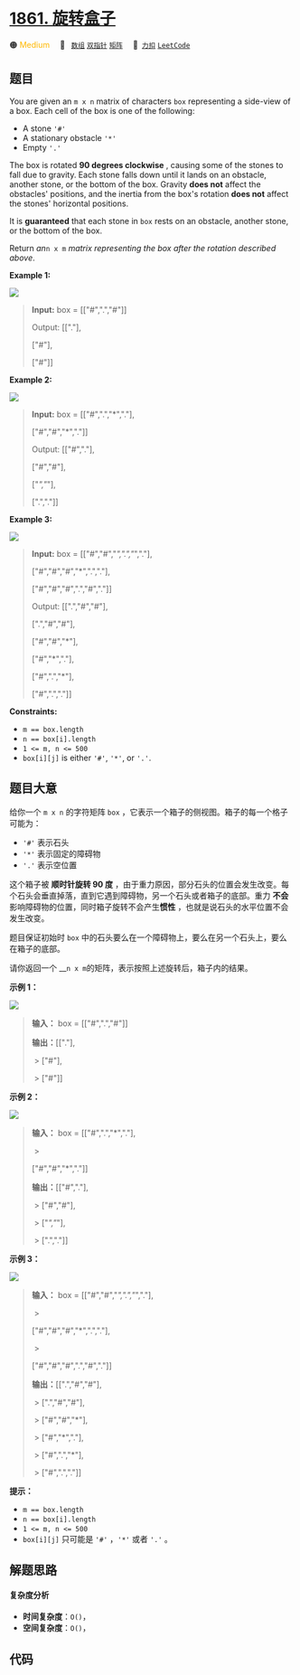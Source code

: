 # [1861. 旋转盒子](https://2xiao.github.io/leetcode-js/problem/1861.html)

🟠 <font color=#ffb800>Medium</font>&emsp; 🔖&ensp; [`数组`](/tag/array.md) [`双指针`](/tag/two-pointers.md) [`矩阵`](/tag/matrix.md)&emsp; 🔗&ensp;[`力扣`](https://leetcode.cn/problems/rotating-the-box) [`LeetCode`](https://leetcode.com/problems/rotating-the-box)

## 题目

You are given an `m x n` matrix of characters `box` representing a side-view
of a box. Each cell of the box is one of the following:

  * A stone `'#'`
  * A stationary obstacle `'*'`
  * Empty `'.'`

The box is rotated **90 degrees clockwise** , causing some of the stones to
fall due to gravity. Each stone falls down until it lands on an obstacle,
another stone, or the bottom of the box. Gravity **does not** affect the
obstacles' positions, and the inertia from the box's rotation **does not**
affect the stones' horizontal positions.

It is **guaranteed** that each stone in `box` rests on an obstacle, another
stone, or the bottom of the box.

Return _an_`n x m` _matrix representing the box after the rotation described
above_.



**Example 1:**

![](https://assets.leetcode.com/uploads/2021/04/08/rotatingtheboxleetcodewithstones.png)

> 
> 
> 
> 
> 
> **Input:** box = [["#",".","#"]]
> 
> Output: [["."],
> 
> > 
> > 
>  ["#"],
> 
> > 
> > 
>  ["#"]]

**Example 2:**

![](https://assets.leetcode.com/uploads/2021/04/08/rotatingtheboxleetcode2withstones.png)

> 
> 
> 
> 
> 
> **Input:** box = [["#",".","*","."],
> 
> > 
> > 
> > 
>   ["#","#","*","."]]
> 
> Output: [["#","."],
> 
> > 
> > 
>  ["#","#"],
> 
> > 
> > 
>  ["*","*"],
> 
> > 
> > 
>  [".","."]]

**Example 3:**

![](https://assets.leetcode.com/uploads/2021/04/08/rotatingtheboxleetcode3withstone.png)

> 
> 
> 
> 
> 
> **Input:** box = [["#","#","*",".","*","."],
> 
> > 
> > 
> > 
>   ["#","#","#","*",".","."],
> 
> > 
> > 
> > 
>   ["#","#","#",".","#","."]]
> 
> Output: [[".","#","#"],
> 
> > 
> > 
>  [".","#","#"],
> 
> > 
> > 
>  ["#","#","*"],
> 
> > 
> > 
>  ["#","*","."],
> 
> > 
> > 
>  ["#",".","*"],
> 
> > 
> > 
>  ["#",".","."]]

**Constraints:**

  * `m == box.length`
  * `n == box[i].length`
  * `1 <= m, n <= 500`
  * `box[i][j]` is either `'#'`, `'*'`, or `'.'`.


## 题目大意

给你一个 `m x n` 的字符矩阵 `box` ，它表示一个箱子的侧视图。箱子的每一个格子可能为：

  * `'#'` 表示石头
  * `'*'` 表示固定的障碍物
  * `'.'` 表示空位置

这个箱子被 **顺时针旋转 90 度** ，由于重力原因，部分石头的位置会发生改变。每个石头会垂直掉落，直到它遇到障碍物，另一个石头或者箱子的底部。重力
**不会** 影响障碍物的位置，同时箱子旋转不会产生**惯性** ，也就是说石头的水平位置不会发生改变。

题目保证初始时 `box` 中的石头要么在一个障碍物上，要么在另一个石头上，要么在箱子的底部。

请你返回一个 __`n x m`的矩阵，表示按照上述旋转后，箱子内的结果。

**示例 1：**

![](https://assets.leetcode.com/uploads/2021/04/08/rotatingtheboxleetcodewithstones.png)

> 
> 
> 
> 
> 
> **输入：** box = [["#",".","#"]]
> 
> **输出：**[["."],
> 
>  > 
>  ["#"],
> 
>  > 
>  ["#"]]
> 
> 

**示例 2：**

![](https://assets.leetcode.com/uploads/2021/04/08/rotatingtheboxleetcode2withstones.png)

> 
> 
> 
> 
> 
> **输入：** box = [["#",".","*","."],
> 
>  > 
> > 
>    ["#","#","*","."]]
> 
> **输出：**[["#","."],
> 
>  > 
>  ["#","#"],
> 
>  > 
>  ["*","*"],
> 
>  > 
>  [".","."]]
> 
> 

**示例 3：**

![](https://assets.leetcode.com/uploads/2021/04/08/rotatingtheboxleetcode3withstone.png)

> 
> 
> 
> 
> 
> **输入：** box = [["#","#","*",".","*","."],
> 
>  > 
> > 
>    ["#","#","#","*",".","."],
> 
>  > 
> > 
>    ["#","#","#",".","#","."]]
> 
> **输出：**[[".","#","#"],
> 
>  > 
>  [".","#","#"],
> 
>  > 
>  ["#","#","*"],
> 
>  > 
>  ["#","*","."],
> 
>  > 
>  ["#",".","*"],
> 
>  > 
>  ["#",".","."]]
> 
> 

**提示：**

  * `m == box.length`
  * `n == box[i].length`
  * `1 <= m, n <= 500`
  * `box[i][j]` 只可能是 `'#'` ，`'*'` 或者 `'.'` 。


## 解题思路

#### 复杂度分析

- **时间复杂度**：`O()`，
- **空间复杂度**：`O()`，

## 代码

```javascript

```